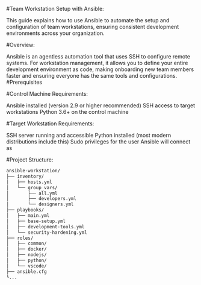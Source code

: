 #Team Workstation Setup with Ansible:

This guide explains how to use Ansible to automate the setup and configuration of team workstations, ensuring consistent development environments across your organization.

#Overview:

Ansible is an agentless automation tool that uses SSH to configure remote systems. For workstation management, it allows you to define your entire development environment as code, making onboarding new team members faster and ensuring everyone has the same tools and configurations.
#Prerequisites

#Control Machine Requirements:

Ansible installed (version 2.9 or higher recommended)
SSH access to target workstations
Python 3.6+ on the control machine

#Target Workstation Requirements:

SSH server running and accessible
Python installed (most modern distributions include this)
Sudo privileges for the user Ansible will connect as

#Project Structure:

```bash
ansible-workstation/
├── inventory/
│   ├── hosts.yml
│   └── group_vars/
│       ├── all.yml
│       ├── developers.yml
│       └── designers.yml
├── playbooks/
│   ├── main.yml
│   ├── base-setup.yml
│   ├── development-tools.yml
│   └── security-hardening.yml
├── roles/
│   ├── common/
│   ├── docker/
│   ├── nodejs/
│   ├── python/
│   └── vscode/
├── ansible.cfg
└...
